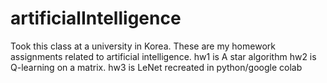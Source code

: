 # artificialIntelligence

Took this class at a university in Korea. These are my homework assignments related to artificial intelligence.
hw1 is A star algorithm
hw2 is Q-learning on a matrix.
hw3 is LeNet recreated in python/google colab

